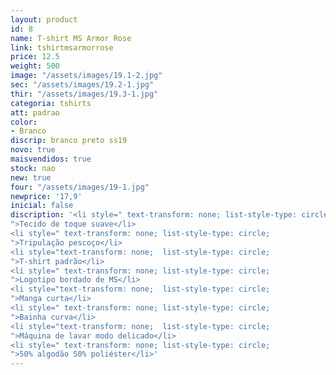 ```yaml
---
layout: product
id: 8
name: T-shirt MS Armor Rose
link: tshirtmsarmorrose
price: 12.5
weight: 500
image: "/assets/images/19.1-2.jpg"
sec: "/assets/images/19.2-1.jpg"
thir: "/assets/images/19.3-1.jpg"
categoria: tshirts
att: padrao
color:
- Branco
discrip: branco preto ss19
novo: true
maisvendidos: true
stock: nao
new: true
four: "/assets/images/19-1.jpg"
newprice: '17,9'
inicial: false
discription: '<li style=" text-transform: none; list-style-type: circle;
">Tecido de toque suave</li>
<li style=" text-transform: none; list-style-type: circle;
">Tripulação pescoço</li>
<li style="text-transform: none;  list-style-type: circle;
">T-shirt padrão</li>
<li style=" text-transform: none; list-style-type: circle;
">Logotipo bordado de MS</li>
<li style="text-transform: none;  list-style-type: circle;
">Manga curta</li>
<li style=" text-transform: none; list-style-type: circle;
">Bainha curva</li>
<li style="text-transform: none;  list-style-type: circle;
">Máquina de lavar modo delicado</li>
<li style=" text-transform: none; list-style-type: circle;
">50% algodão 50% poliéster</li>'
---
```

